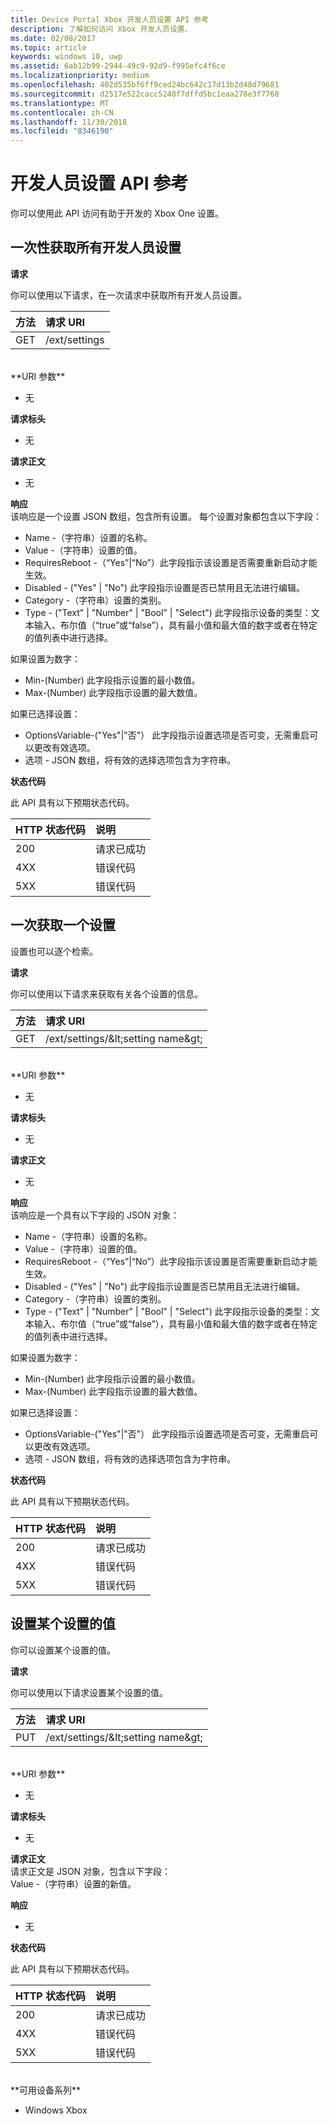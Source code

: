 ```yaml
---
title: Device Portal Xbox 开发人员设置 API 参考
description: 了解如何访问 Xbox 开发人员设置。
ms.date: 02/08/2017
ms.topic: article
keywords: windows 10, uwp
ms.assetid: 6ab12b99-2944-49c9-92d9-f995efc4f6ce
ms.localizationpriority: medium
ms.openlocfilehash: 402d535bf6ff9ced24bc642c17d13b2d48d79681
ms.sourcegitcommit: d2517e522cacc5240f7dffd5bc1eaa278e3f7768
ms.translationtype: MT
ms.contentlocale: zh-CN
ms.lasthandoff: 11/30/2018
ms.locfileid: "8346190"
---
```

# <a name="developer-settings-api-reference"></a>开发人员设置 API 参考   
你可以使用此 API 访问有助于开发的 Xbox One 设置。

## <a name="get-all-developer-settings-at-once"></a>一次性获取所有开发人员设置

**请求**

你可以使用以下请求，在一次请求中获取所有开发人员设置。

方法      | 请求 URI
:------     | :-----
GET | /ext/settings
<br />
**URI 参数**

- 无

**请求标头**

- 无

**请求正文**

- 无

**响应**   
该响应是一个设置 JSON 数组，包含所有设置。 每个设置对象都包含以下字段：

* Name -（字符串）设置的名称。
* Value -（字符串）设置的值。
* RequiresReboot -（“Yes”|“No”）此字段指示该设置是否需要重新启动才能生效。
* Disabled - ("Yes" | "No") 此字段指示设置是否已禁用且无法进行编辑。
* Category -（字符串）设置的类别。
* Type - ("Text" | "Number" | "Bool" | "Select") 此字段指示设备的类型：文本输入、布尔值（“true”或“false”），具有最小值和最大值的数字或者在特定的值列表中进行选择。

如果设置为数字：
* Min-(Number) 此字段指示设置的最小数值。
* Max-(Number) 此字段指示设置的最大数值。

如果已选择设置：
* OptionsVariable-("Yes"|"否"） 此字段指示设置选项是否可变，无需重启可以更改有效选项。
* 选项 - JSON 数组，将有效的选择选项包含为字符串。

**状态代码**

此 API 具有以下预期状态代码。

HTTP 状态代码      | 说明
:------     | :-----
200 | 请求已成功
4XX | 错误代码
5XX | 错误代码

## <a name="get-settings-one-at-a-time"></a>一次获取一个设置
设置也可以逐个检索。

**请求**

你可以使用以下请求来获取有关各个设置的信息。

方法      | 请求 URI
:------     | :-----
GET | /ext/settings/\&lt;setting name\&gt;
<br />
**URI 参数**

- 无

**请求标头**

- 无

**请求正文**

- 无

**响应**   
该响应是一个具有以下字段的 JSON 对象：

* Name -（字符串）设置的名称。
* Value -（字符串）设置的值。
* RequiresReboot -（“Yes”|“No”）此字段指示该设置是否需要重新启动才能生效。
* Disabled - ("Yes" | "No") 此字段指示设置是否已禁用且无法进行编辑。
* Category -（字符串）设置的类别。
* Type - ("Text" | "Number" | "Bool" | "Select") 此字段指示设备的类型：文本输入、布尔值（“true”或“false”），具有最小值和最大值的数字或者在特定的值列表中进行选择。

如果设置为数字：
* Min-(Number) 此字段指示设置的最小数值。
* Max-(Number) 此字段指示设置的最大数值。

如果已选择设置：
* OptionsVariable-("Yes"|"否"） 此字段指示设置选项是否可变，无需重启可以更改有效选项。
* 选项 - JSON 数组，将有效的选择选项包含为字符串。

**状态代码**

此 API 具有以下预期状态代码。

HTTP 状态代码      | 说明
:------     | :-----
200 | 请求已成功
4XX | 错误代码
5XX | 错误代码

## <a name="set-the-value-of-a-setting"></a>设置某个设置的值
你可以设置某个设置的值。

**请求**

你可以使用以下请求设置某个设置的值。

方法      | 请求 URI
:------     | :-----
PUT | /ext/settings/\&lt;setting name\&gt;
<br />
**URI 参数**

- 无

**请求标头**

- 无

**请求正文**   
请求正文是 JSON 对象，包含以下字段：   
Value -（字符串）设置的新值。

**响应**   

- 无

**状态代码**

此 API 具有以下预期状态代码。

HTTP 状态代码      | 说明
:------     | :-----
200 | 请求已成功
4XX | 错误代码
5XX | 错误代码

<br />
**可用设备系列**

* Windows Xbox
